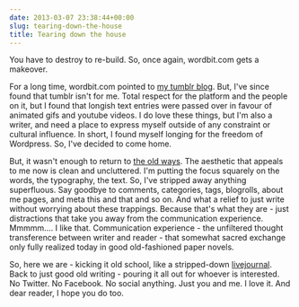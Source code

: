 ```yaml
---
date: 2013-03-07 23:38:44+00:00
slug: tearing-down-the-house
title: Tearing down the house
---
```


You have to destroy to re-build. So, once again, wordbit.com gets a makeover.

For a long time, wordbit.com pointed to [my tumblr blog](http://wordbit.tumblr.com). But, I've since found that tumblr isn't for me. Total respect for the platform and the people on it, but I found that longish text entries were passed over in favour of animated gifs and youtube videos. I do love these things, but I'm also a writer, and need a place to express myself outside of any constraint or cultural influence. In short, I found myself longing for the freedom of Wordpress. So, I've decided to come home.

But, it wasn't enough to return to [the old ways](http://www.wordbit.freehostia.com). The aesthetic that appeals to me now is clean and uncluttered. I'm putting the focus squarely on the words, the typography, the text. So, I've stripped away anything superfluous. Say goodbye to comments, categories, tags, blogrolls, about me pages, and meta this and that and so on. And what a relief to just write without worrying about these trappings. Because that's what they are - just distractions that take you away from the communication experience. Mmmmm.... I like that. Communication experience - the unfiltered thought transference between writer and reader - that somewhat sacred exchange only fully realized today in good old-fashioned paper novels.

So, here we are - kicking it old school, like a stripped-down [livejournal](http://sunsangnim.livejournal.com/). Back to just good old writing - pouring it all out for whoever is interested. No Twitter. No Facebook. No social anything. Just you and me. I love it. And dear reader, I hope you do too.
